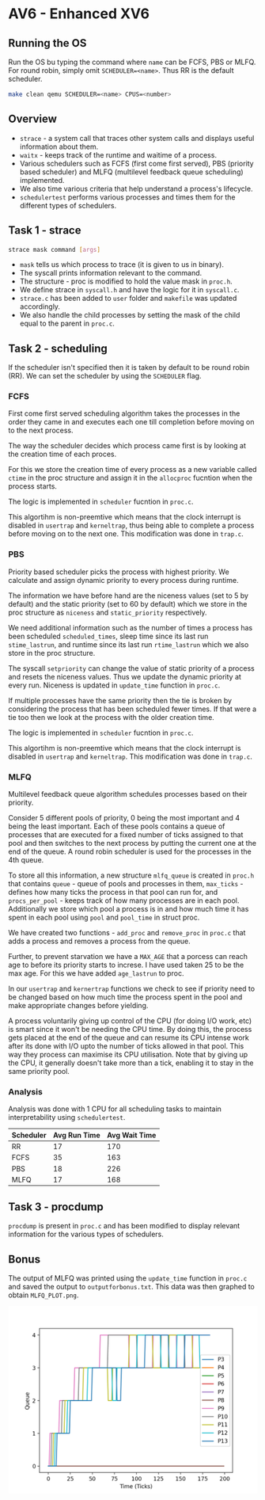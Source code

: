 # AV6 - Enhanced XV6

## Running the OS

Run the OS bu typing the command where `name` can be FCFS, PBS or MLFQ. For round robin, simply omit `SCHEDULER=<name>`. Thus RR is the default scheduler.

```bash
make clean qemu SCHEDULER=<name> CPUS=<number>
```

## Overview

-   `strace` - a system call that traces other system calls and displays useful information about them.
-   `waitx` - keeps track of the runtime and waitime of a process.
-   Various schedulers such as FCFS (first come first served), PBS (priority based scheduler) and MLFQ (multilevel feedback queue scheduling) implemented.
-   We also time various criteria that help understand a process's lifecycle.
-   `schedulertest` performs various processes and times them for the different types of schedulers.

## Task 1 - strace

```bash
strace mask command [args]
```

-   `mask` tells us which process to trace (it is given to us in binary).
-   The syscall prints information relevant to the command.
-   The structure - proc is modified to hold the value mask in `proc.h`.
-   We define strace in `syscall.h` and have the logic for it in `syscall.c`.
-   `strace.c` has been added to `user` folder and `makefile` was updated accordingly.
-   We also handle the child processes by setting the mask of the child equal to the parent in `proc.c`.

## Task 2 - scheduling

If the scheduler isn't specified then it is taken by default to be round robin (RR). We can set the scheduler by using the `SCHEDULER` flag.

### FCFS

First come first served scheduling algorithm takes the processes in the order they came in and executes each one till completion before moving on to the next process.

The way the scheduler decides which process came first is by looking at the creation time of each proces.

For this we store the creation time of every process as a new variable called `ctime` in the proc structure and assign it in the `allocproc` fucntion when the process starts.

The logic is implemented in `scheduler` fucntion in `proc.c`.

This algortihm is non-preemtive which means that the clock interrupt is disabled in `usertrap` and `kerneltrap`, thus being able to complete a process before moving on to the next one. This modification was done in `trap.c`.

### PBS

Priority based scheduler picks the process with highest priority. We calculate and assign dynamic priority to every process during runtime.

The information we have before hand are the niceness values (set to 5 by default) and the static priority (set to 60 by default) which we store in the proc structure as `niceness` and `static_priority` respectively.

We need additional information such as the number of times a process has been scheduled `scheduled_times`, sleep time since its last run `stime_lastrun`, and runtime since its last run `rtime_lastrun` which we also store in the proc structure.

The syscall `setpriority` can change the value of static priority of a process and resets the niceness values. Thus we update the dynamic priority at every run. Niceness is updated in `update_time` function in `proc.c`.

If multiple processes have the same priority then the tie is broken by considering the process that has been scheduled fewer times. If that were a tie too then we look at the process with the older creation time.

The logic is implemented in `scheduler` fucntion in `proc.c`.

This algortihm is non-preemtive which means that the clock interrupt is disabled in `usertrap` and `kerneltrap`. This modification was done in `trap.c`.

### MLFQ

Multilevel feedback queue algorithm schedules processes based on their priority.

Consider 5 different pools of priority, 0 being the most important and 4 being the least important. Each of these pools contains a queue of processes that are executed for a fixed number of ticks assigned to that pool and then switches to the next process by putting the current one at the end of the queue. A round robin scheduler is used for the processes in the 4th queue.

To store all this information, a new structure `mlfq_queue` is created in `proc.h` that contains `queue` - queue of pools and processes in them, `max_ticks` - defines how many ticks the process in that pool can run for, and `procs_per_pool` - keeps track of how many processes are in each pool. Additionally we store which pool a process is in and how much time it has spent in each pool using `pool` and `pool_time` in struct proc.

We have created two functions - `add_proc` and `remove_proc` in `proc.c` that adds a process and removes a process from the queue.

Further, to prevent starvation we have a `MAX_AGE` that a porcess can reach age to before its priority starts to increse. I have used taken 25 to be the max age. For this we have added `age_lastrun` to proc.

In our `usertrap` and `kernertrap` functions we check to see if priority need to be changed based on how much time the process spent in the pool and make appropriate changes before yielding.

A process voluntarily giving up control of the CPU (for doing I/O work, etc) is smart since it won't be needing the CPU time. By doing this, the process gets placed at the end of the queue and can resume its CPU intense work after its done with I/O upto the number of ticks allowed in that pool. This way they process can maximise its CPU utilisation. Note that by giving up the CPU, it generally doesn't take more than a tick, enabling it to stay in the same priority pool.

### Analysis

Analysis was done with 1 CPU for all scheduling tasks to maintain interpretability using `schedulertest`.

| Scheduler | Avg Run Time | Avg Wait Time |
| --------- | ------------ | ------------- |
| RR        | 17           | 170           |
| FCFS      | 35           | 163           |
| PBS       | 18           | 226           |
| MLFQ      | 17           | 168           |

## Task 3 - procdump

`procdump` is present in `proc.c` and has been modified to display relevant information for the various types of schedulers.

## Bonus

The output of MLFQ was printed using the `update_time` function in `proc.c` and saved the output to `outputforbonus.txt`. This data was then graphed to obtain `MLFQ_PLOT.png`.

![alt text](MLFQ_PLOT.png)
